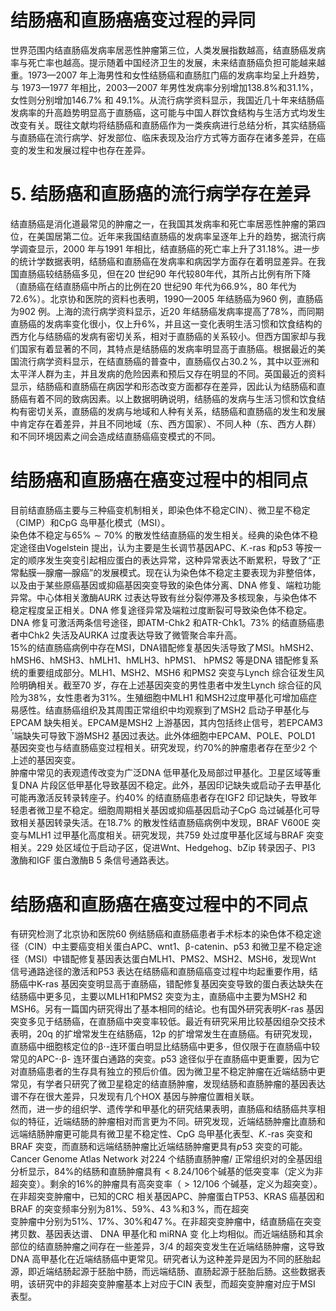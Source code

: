 # 结肠癌和直肠癌癌变过程的异同  
世界范围内结直肠癌发病率居恶性肿瘤第三位，人类发展指数越高，结直肠癌发病率与死亡率也越高。提示随着中国经济卫生的发展，未来结直肠癌负担可能越来越重。1973—2007 年上海男性和女性结肠癌和直肠肛门癌的发病率均呈上升趋势，与 1973—1977 年相比，2003—2007 年男性发病率分别增加$138.8\%$和$31.1\%$，女性则分别增加$146.7\%$ 和 $49.1\%$。从流行病学资料显示，我国近几十年来结肠癌发病率的升高趋势明显高于直肠癌，这可能与中国人群饮食结构与生活方式均发生改变有关。既往文献均将结肠癌和直肠癌作为一类疾病进行总结分析，其实结肠癌与直肠癌在流行病学、好发部位、临床表现及治疗方式等方面存在诸多差异，在癌变的发生和发展过程中也存在差异。  
# 5. 结肠癌和直肠癌的流行病学存在差异  
结直肠癌是消化道最常见的肿瘤之一，在我国其发病率和死亡率居恶性肿瘤的第四位，在美国居第二位。近年来我国结直肠癌的发病率呈逐年上升的趋势，据流行病学调查显示，2000 年与1991 年相比，结直肠癌的死亡率上升了$31.18\%$。进一步的统计学数据表明，结肠癌和直肠癌在发病率和病因学方面存在着明显差异。在我国直肠癌较结肠癌多见，但在20 世纪90 年代较80年代，其所占比例有所下降（直肠癌在结直肠癌中所占的比例在20 世纪90 年代为$66.9\%$，80 年代为$72.6\%$）。北京协和医院的资料也表明，1990—2005 年结肠癌为960 例，直肠癌为902 例。上海的流行病学资料显示，近20 年结肠癌发病率提高了$78\%$，而同期直肠癌的发病率变化很小，仅上升$6\%$，并且这一变化表明生活习惯和饮食结构的西方化与结肠癌的发病有密切关系，相对于直肠癌的关系较小。但西方国家却与我们国家有着显著的不同，其特点是结肠癌的发病率明显高于直肠癌。根据最近的美国流行病学资料显示，在结直肠癌的普查中，直肠癌仅占$30.2\,\%$，其中以亚洲和太平洋人群为主，并且发病的危险因素和预后又存在明显的不同。英国最近的资料显示，结肠癌和直肠癌在病因学和形态改变方面都存在差异，因此认为结肠癌和直肠癌有着不同的致病因素。以上数据明确说明，结肠癌的发病与生活习惯和饮食结构有密切关系，直肠癌的发病与地域和人种有关系，结肠癌和直肠癌的发生和发展中肯定存在着差异，并且不同地域（东、西方国家）、不同人种（东、西方人群）和不同环境因素之间会造成结直肠癌癌变模式的不同。  
#  结肠癌和直肠癌在癌变过程中的相同点  
目前结直肠癌主要与三种癌变机制相关，即染色体不稳定CIN）、微卫星不稳定（CIMP）和$\mathrm{CpG}$ 岛甲基化模式（MSI）。  
染色体不稳定与$65\%\sim70\%$ 的散发性结直肠癌的发生相关。经典的染色体不稳定途径由Vogelstein 提出，认为主要是生长调节基因APC、$K.$-ras 和p53 等按一定的顺序发生突变引起相应蛋白的表达异常，这种异常表达不断累积，导致了“正常黏膜—腺瘤—腺癌”的发展模式。现在认为染色体不稳定主要表现为非整倍体，以及由于某些原癌基因或抑癌基因突变导致的染色体分离、DNA 修复、端粒功能异常。中心体相关激酶AURK 过表达导致有丝分裂停滞及多核现象，与染色体不稳定程度呈正相关。DNA  修复途径异常及端粒过度断裂可导致染色体不稳定。 DNA 修复可激活两条信号途径，即ATM-Chk2 和ATR-Chk1。$73\%$ 的结直肠癌患者中Chk2 失活及AURKA 过度表达导致了微管聚合率升高。  
$15\%$的结直肠癌病例中存在MSI，DNA错配修复基因失活导致了MSI。hMSH2、hMSH6、hMSH3、hMLH1、hMLH3、hPMS1、 hPMS2 等是DNA 错配修复系统的重要组成部分。MLH1、MSH2、MSH6 和PMS2 突变与Lynch 综合征发生风险明确相关。截至70 岁，存在上述基因突变的男性患者中发生Lynch 综合征的风险为$38\%$，女性患者为$31\%$。生殖细胞中MLH1 和MSH2过度甲基化可增加癌症易感性。结直肠癌组织及其周围正常组织中均观察到了MSH2 启动子甲基化与EPCAM 缺失相关。EPCAM是MSH2 上游基因，其内包括终止信号，若EPCAM$3\,^{\prime}$′端缺失可导致下游MSH2 基因过表达。此外体细胞中EPCAM、POLE、POLD1 基因突变也与结直肠癌变过程相关。研究发现，约$70\%$的肿瘤患者存在至少2 个上述的基因突变。  
肿瘤中常见的表观遗传改变为广泛DNA 低甲基化及局部过甲基化。卫星区域等重复DNA 片段区低甲基化导致基因不稳定。此外，基因印记缺失或启动子去甲基化可能再激活反转录转座子。约$40\%$ 的结直肠癌患者存在IGF2 印记缺失，导致年轻患者微卫星不稳定。细胞周期相关基因或抑癌基因启动子$\mathrm{CpG}$ 岛过碱基化可导致相关基因转录失活。在$18.7\%$ 的散发性结直肠癌病例中发现，BRAF V600E 突变与MLH1 过甲基化高度相关。研究发现，共759 处过度甲基化区域与BRAF 突变相关。229 处区域位于启动子区，促进Wnt、Hedgehog、bZip 转录因子、PI3 激酶和IGF 蛋白激酶B 5 条信号通路表达。  
#  结肠癌和直肠癌在癌变过程中的不同点  
有研究检测了北京协和医院60 例结肠癌和直肠癌患者手术标本的染色体不稳定途径（CIN）中主要癌变相关蛋白APC、wnt1、$\upbeta$-catenin、p53 和微卫星不稳定途径（MSI）中错配修复基因表达蛋白MLH1、PMS2、MSH2、MSH6，发现Wnt 信号通路途径的激活和P53 表达在结肠癌和直肠癌癌变过程中均起重要作用，结肠癌中K-ras 基因突变明显高于直肠癌，错配修复基因突变导致的蛋白表达缺失在结肠癌中更多见，主要以MLH1和PMS2 突变为主，直肠癌中主要为MSH2 和MSH6。另有一篇国内研究得出了基本相同的结论。也有国外研究表明$K$-ras 基因突变多见于结肠癌，在直肠癌中突变率较低。最近有研究采用比较基因组杂交技术表明，20q 的扩增常发生在结肠癌，12p 的扩增常发生在直肠癌。有研究发现，直肠癌中细胞核定位的$\upbeta\cdot$-连环蛋白明显比结肠癌中更多，但仅限于在直肠癌中较常见的APC-$\cdot\upbeta$- 连环蛋白通路的突变。p53 途径似乎在直肠癌中更重要，因为它对直肠癌患者的生存具有独立的预后价值。因为微卫星不稳定肿瘤在近端结肠中更常见，有学者只研究了微卫星稳定的结直肠肿瘤，发现结肠和直肠肿瘤的基因表达谱不存在很大差异，只发现有几个HOX 基因与肿瘤位置相关联。  
然而，进一步的组织学、遗传学和甲基化的研究结果表明，直肠癌和结肠癌共享相似的特征，近端结肠的肿瘤相对而言更为不同。研究发现，近端结肠肿瘤比直肠和远端结肠肿瘤更可能具有微卫星不稳定性、CpG 岛甲基化表型、$K.$-ras 突变和BRAF 突变，而直肠和远端结肠肿瘤比近端结肠肿瘤更具有$p53$ 突变的可能。Cancer Genome Atlas Network 对224 个结肠直肠肿瘤/ 正常组织对的全基因组分析显示，$84\%$的结肠和直肠肿瘤具有$<8.24/106$个碱基的低突变率（定义为非超突变）。剩余的$16\%$的肿瘤具有高突变率（$>12/106$ 个碱基，定义为超突变）。在非超突变肿瘤中，已知的CRC 相关基因APC、肿瘤蛋白TP53、KRAS 癌基因和BRAF 的突变频率分别为$81\%$、$59\%$、$43\,\%$和$3\,\%$，而在超突  
变肿瘤中分别为$51\%$、$17\%$、$30\%$和$47\,\%$。在非超突变肿瘤中，结直肠癌在突变拷贝数、基因表达谱、 DNA  甲基化和 miRNA  变 化上均相似。而近端结肠和其余部位的结直肠肿瘤之间存在一些差异，3/4 的超突变发生在近端结肠肿瘤，这导致DNA 高甲基化在近端结肠癌中更常见。研究者认为这种差异是因为不同的胚胎起源，即近端结肠起源于胚胎中肠，而远端结肠、直肠起源于胚胎后肠。这些数据表明，该研究中的非超突变肿瘤基本上对应于CIN 表型，而超突变肿瘤对应于MSI 表型。  
